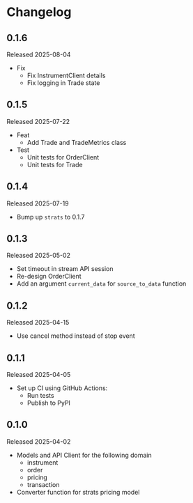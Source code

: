 # Changelog

## 0.1.6

Released 2025-08-04

- Fix
  - Fix InstrumentClient details
  - Fix logging in Trade state

## 0.1.5

Released 2025-07-22

- Feat
  - Add Trade and TradeMetrics class
- Test
  - Unit tests for OrderClient
  - Unit tests for Trade

## 0.1.4

Released 2025-07-19

- Bump up `strats` to 0.1.7

## 0.1.3

Released 2025-05-02

- Set timeout in stream API session
- Re-design OrderClient
- Add an argument `current_data` for `source_to_data` function

## 0.1.2

Released 2025-04-15

- Use cancel method instead of stop event

## 0.1.1

Released 2025-04-05

- Set up CI using GitHub Actions:
  - Run tests
  - Publish to PyPI

## 0.1.0

Released 2025-04-02

- Models and API Client for the following domain
  - instrument
  - order
  - pricing
  - transaction
- Converter function for strats pricing model
